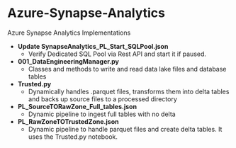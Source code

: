# Azure-Synapse-Analytics
Azure Synapse Analytics Implementations

* **Update SynapseAnalytics_PL_Start_SQLPool.json**
  * Verify Dedicated SQL Pool via Rest API and start it if paused.
* **001_DataEngineeringManager.py**
  * Classes and methods to write and read data lake files and database tables
* **Trusted.py**
  * Dynamically handles .parquet files, transforms them into delta tables and backs up source files to a processed directory
* **PL_SourceTORawZone_Full_tables.json**
  * Dynamic pipeline to ingest full tables with no delta
* **PL_RawZoneTOTrustedZone.json**
  * Dynamic pipeline to handle parquet files and create delta tables. It uses the Trusted.py notebook.
